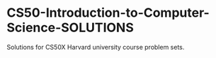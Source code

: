 # CS50-Introduction-to-Computer-Science-SOLUTIONS
Solutions for CS50X Harvard university course problem sets.

